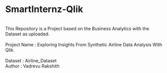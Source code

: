 # SmartInternz-Qlik
<br> This Repository is a Project based on the Business Analytics with the Dataset as uploaded. </br>
<br> Project Name : Exploring Insights From Synthetic Airline Data Analysis With Qlik. </br>
<br> Dataset : Airline_Dataset </br>
Author : Vadrevu Rakshith
